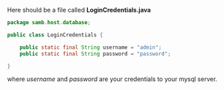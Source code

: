 Here should be a file called
**LoginCredentials.java**

```java
package samb.host.database;

public class LoginCredentials {

	public static final String username = "admin";
	public static final String password = "password";

}
```

where *username* and *password* are your credentials to your mysql server.